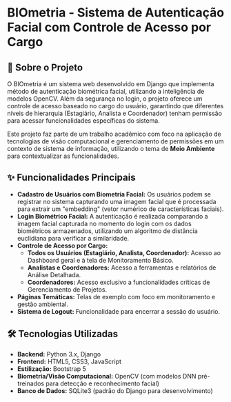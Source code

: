 # BIOmetria - Sistema de Autenticação Facial com Controle de Acesso por Cargo

## 🚀 Sobre o Projeto

O BIOmetria é um sistema web desenvolvido em Django que implementa método de autenticação biométrica facial, utilizando a inteligência de modelos OpenCV. Além da segurança no login, o projeto oferece um controle de acesso baseado no cargo do usuário, garantindo que diferentes níveis de hierarquia (Estagiário, Analista e Coordenador) tenham permissão para acessar funcionalidades específicas do sistema.

Este projeto faz parte de um trabalho acadêmico com foco na aplicação de tecnologias de visão computacional e gerenciamento de permissões em um contexto de sistema de informação, utilizando o tema de **Meio Ambiente** para contextualizar as funcionalidades.

## ✨ Funcionalidades Principais

* **Cadastro de Usuários com Biometria Facial:** Os usuários podem se registrar no sistema capturando uma imagem facial que é processada para extrair um "embedding" (vetor numérico de características faciais).
* **Login Biométrico Facial:** A autenticação é realizada comparando a imagem facial capturada no momento do login com os dados biométricos armazenados, utilizando um algoritmo de distância euclidiana para verificar a similaridade.
* **Controle de Acesso por Cargo:**
    * **Todos os Usuários (Estagiário, Analista, Coordenador):** Acesso ao Dashboard geral e à tela de Monitoramento Básico.
    * **Analistas e Coordenadores:** Acesso a ferramentas e relatórios de Análise Detalhada.
    * **Coordenadores:** Acesso exclusivo a funcionalidades críticas de Gerenciamento de Projetos.
* **Páginas Temáticas:** Telas de exemplo com foco em monitoramento e gestão ambiental.
* **Sistema de Logout:** Funcionalidade para encerrar a sessão do usuário.

## 🛠️ Tecnologias Utilizadas

* **Backend:** Python 3.x, Django
* **Frontend:** HTML5, CSS3, JavaScript
* **Estilização:** Bootstrap 5
* **Biometria/Visão Computacional:** OpenCV (com modelos DNN pré-treinados para detecção e reconhecimento facial)
* **Banco de Dados:** SQLite3 (padrão do Django para desenvolvimento)
